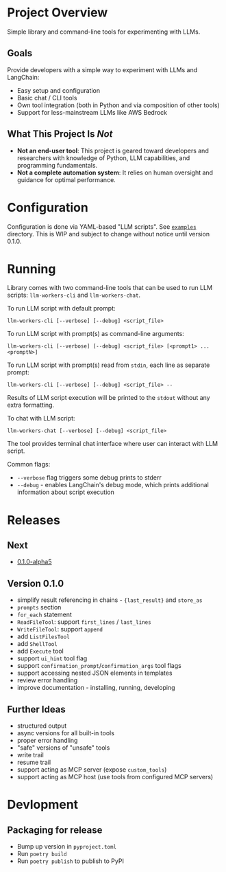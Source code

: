 # Project Overview

Simple library and command-line tools for experimenting with LLMs.

## Goals

Provide developers with a simple way to experiment with LLMs and LangChain:
- Easy setup and configuration
- Basic chat / CLI tools
- Own tool integration (both in Python and via composition of other tools)
- Support for less-mainstream LLMs like AWS Bedrock

## What This Project Is *Not*

- **Not an end-user tool**: This project is geared toward developers and researchers with knowledge of Python, LLM capabilities, and programming fundamentals.
- **Not a complete automation system**: It relies on human oversight and guidance for optimal performance.

# Configuration

Configuration is done via YAML-based "LLM scripts". See [`examples`](examples/) directory. This is WIP and
subject to change without notice until version 0.1.0.

# Running 

Library comes with two command-line tools that can be used to run LLM scripts: `llm-workers-cli` and `llm-workers-chat`.

To run LLM script with default prompt:
```shell
llm-workers-cli [--verbose] [--debug] <script_file>
```

To run LLM script with prompt(s) as command-line arguments:
```shell
llm-workers-cli [--verbose] [--debug] <script_file> [<prompt1> ... <promptN>]
```

To run LLM script with prompt(s) read from `stdin`, each line as separate prompt:
```shell
llm-workers-cli [--verbose] [--debug] <script_file> --
```

Results of LLM script execution will be printed to the `stdout` without any
extra formatting. 

To chat with LLM script:
```shell
llm-workers-chat [--verbose] [--debug] <script_file>
```
The tool provides terminal chat interface where user can interact with LLM script.

Common flags:
- `--verbose` flag triggers some debug prints to stderr
- `--debug` - enables LangChain's debug mode, which prints additional information about script execution

# Releases

## Next

- [0.1.0-alpha5](https://github.com/MrBagheera/llm-workers/milestone/1)

## Version 0.1.0

- simplify result referencing in chains - `{last_result}` and `store_as`
- `prompts` section
- `for_each` statement
- `ReadFileTool`: support `first_lines` / `last_lines`
- `WriteFileTool`: support `append`
- add `ListFilesTool`
- add `ShellTool`
- add `Execute` tool
- support `ui_hint` tool flag
- support `confirmation_prompt`/`confirmation_args` tool flags
- support accessing nested JSON elements in templates
- review error handling
- improve documentation - installing, running, developing

## Further Ideas

- structured output
- async versions for all built-in tools
- proper error handling
- "safe" versions of "unsafe" tools
- write trail
- resume trail
- support acting as MCP server (expose `custom_tools`)
- support acting as MCP host (use tools from configured MCP servers)

# Devlopment

## Packaging for release

- Bump up version in `pyproject.toml`
- Run `poetry build`
- Run `poetry publish` to publish to PyPI